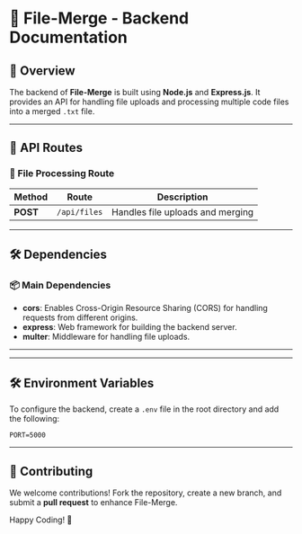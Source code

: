 # 📂 File-Merge - Backend Documentation

## 📌 Overview

The backend of **File-Merge** is built using **Node.js** and **Express.js**. It provides an API for handling file uploads and processing multiple code files into a merged `.txt` file.

---

## 🚀 API Routes

### 🔹 File Processing Route

| Method   | Route        | Description                      |
| -------- | ------------ | -------------------------------- |
| **POST** | `/api/files` | Handles file uploads and merging |

---

## 🛠️ Dependencies

### 📦 Main Dependencies

- **cors**: Enables Cross-Origin Resource Sharing (CORS) for handling requests from different origins.
- **express**: Web framework for building the backend server.
- **multer**: Middleware for handling file uploads.

---

---

## 🛠️ Environment Variables

To configure the backend, create a `.env` file in the root directory and add the following:

```env
PORT=5000
```

---

## 🤝 Contributing

We welcome contributions! Fork the repository, create a new branch, and submit a **pull request** to enhance File-Merge.

Happy Coding! 🚀
